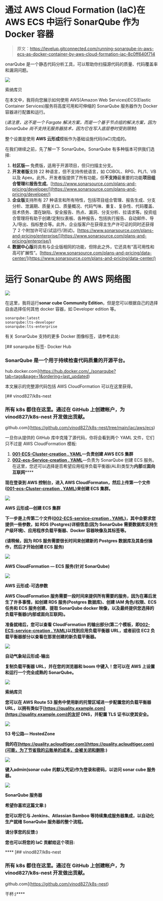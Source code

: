 # 通过 AWS Cloud Formation (IaC)在 AWS ECS 中运行 SonarQube 作为 Docker 容器

> 原文：<https://levelup.gitconnected.com/running-sonarqube-in-aws-ecs-as-docker-container-by-aws-cloud-formation-iac-8c0ff640f714>

onarQube 是一个静态代码分析工具，可以帮助你扫描源代码的质量、代码覆盖率和漏洞问题。

![](img/5e12396bfc11e2bd873caa544ebcda7c.png)

索纳库贝

在本文中，我将向您展示如何使用 AWS(Amazon Web Services)ECS(Elastic Container Services)服务将高度可用和可伸缩的 SonarQube 服务器作为 Docker 容器进行配置和运行。

(*请注意，这不是一个 Fargate 解决方案，而是一个基于节点组的解决方案，因为 SonarQube 尚不支持无服务器技术，因为它在写入底层卷时受到限制*)

整个设置是使用 **AWS 云形成**模板作为基础设施代码(IaC)完成的。

在我们继续之前，先了解一下 SonarQube。SonarQube 有多种版本可供我们选择:

1.  **社区版—** 免费版，适用于开源项目，但只扫描主分支。
2.  **开发者版**支持 22 种语言，但不支持传统语言，如 COBOL、RPG、PL/1、VB 以及 Apex。此外，开发者版提供了所有功能，但**不支持**最重要的功能**项目组合管理**和**报告生成**。[https://www.sonarsource.com/plans-and-pricing/developer/](https://www.sonarsource.com/plans-and-pricing/developer/)
3.  **企业版**支持所有 27 种语言和所有特性，包括项目组合管理、报告生成、分支分析、泄漏期、质量关口、质量概况、代码气味、重复、复杂性、代码覆盖、技术债务、潜在缺陷、安全报告、热点、漏洞、分支分析、拉请求等。投资组合管理将有助于创建/定制仪表板、各种报告，包括执行报告、自动邮件、导入/导出、指标整合等。此外，企业版客户在获得主生产许可证的同时还获得了 2 个附加许可证(试运行/测试)。[https://www.sonarsource.com/plans-and-pricing/enterprise/](https://www.sonarsource.com/plans-and-pricing/enterprise/)
4.  **数据中心版**将具有与企业版相同的功能，但除此之外，它还具有“高可用性和高可扩展性”。[https://www.sonarsource.com/plans-and-pricing/data-center/](https://www.sonarsource.com/plans-and-pricing/data-center/)

# **运行 SonarQube 的 AWS 网络图**

![](img/d213d64a0564d8633ed1df0d136dd415.png)

在这里，我将运行**sonar cube Community Edition**，但是您可以根据自己的选择自由选择任何其他 docker 容器，如 Developer edition 等。

```
sonarqube:latest
sonarqube:lts-developer
sonarqube:lts-enterprise
```

有关 SonarQube 支持的更多 Docker 图像标签，请参考此处:

 [## sonarqube 标签- Docker Hub

### SonarQube 是一个用于持续检查代码质量的开源平台。

hub.docker.com](https://hub.docker.com/_/sonarqube?tab=tags&page=1&ordering=last_updated) 

本文展示的完整源代码包括 AWS CloudFormation 可以在这里获得。

[](https://github.com/vinod827/k8s-nest/tree/main/iac/aws/ecs) [## vinod827/k8s-nest

### 所有 k8s 都住在这里。通过在 GitHub 上创建帐户，为 vinod827/k8s-nest 开发做出贡献。

github.com](https://github.com/vinod827/k8s-nest/tree/main/iac/aws/ecs) 

一旦你从提供的 GitHub 库中克隆了源代码，你将会看到两个 YAML 文件，它们只不过是 AWS CloudFormation 模板:

1.  [**001-ECS-Cluster-creation . YAML**](https://github.com/vinod827/k8s-nest/blob/main/iac/aws/ecs/001-ecs-cluster-creation.yaml)**—负责创建 AWS ECS 集群**
2.  **[**002-ecs-Service-creation . YAML**](https://github.com/vinod827/k8s-nest/blob/main/iac/aws/ecs/002-ecs-service-creation.yaml)**—负责为 SonarQube 创建 ECS 服务。在这里，您还可以选择是否希望应用程序负载平衡器(ALB)类型为**内部**或**面向互联网******

****现在登录到 AWS 控制台，进入 AWS CloudFormaton，然后上传第一个文件([**001-ecs-Cluster-creation . YAML**](https://github.com/vinod827/k8s-nest/blob/main/iac/aws/ecs/001-ecs-cluster-creation.yaml))来创建 ECS 集群。****

****![](img/011636e306e8cd03dad43d1e0bad2791.png)****

****AWS 云形成—创建 ECS 集群****

****下一步是上传第二个文件([**002-ECS-service-creation . YAML**](https://github.com/vinod827/k8s-nest/blob/main/iac/aws/ecs/002-ecs-service-creation.yaml))，其中会要求您提供一些参数，如 RDS (Postgres)详细信息(因为 SonarQube 需要数据库支持生产级环境)、应用程序负载平衡器、Docker 容器映像及其标签等。****

****(请稍候，因为 RDS 服务需要很长时间来创建新的 Postgres 数据库及其备份操作，然后才开始创建 ECS 服务)****

****![](img/d77ec66da0410f11e30b5732e981b956.png)****

****AWS CloudFormation — ECS 服务(针对 SonarQube)****

****![](img/77f510ea737fa60b613e29cb48ceadd6.png)****

****AWS 云形成-可选参数****

****AWS CloudFormation 服务需要一段时间来提供所有需要的服务，因为在幕后发生了许多事情，如创建 RDS 服务(Postgres 数据库)、创建 IAM 角色/权限、ECS 任务和 ECS 服务创建、提取 SonarQube docker 映像，以及最终提供您选择的负载平衡器(内部或面向互联网)。****

****准备就绪后，您可以查看 CloudFormation 的**输出**部分(第二个模板，即[**002-ECS-service-creation . YAML**](https://github.com/vinod827/k8s-nest/blob/main/iac/aws/ecs/002-ecs-service-creation.yaml))以找到应用负载平衡器 URL，或者前往 EC2 负载平衡器部分以查看在那里创建的新负载平衡器。****

****![](img/36aeea8e3fbcc50d7347746d54cf409b.png)****

****自动气象站云形成-输出****

****复制负载平衡器 URL，并在您的浏览器和 boom 中键入！您可以在 AWS 上设置和运行一个完全成熟的 SonarQube。****

****![](img/a7def5606396ba4accfc572d082bd762.png)****

****索纳库贝****

****您可以在 AWS Route 53 服务中使用新的托管区域进一步配置您的负载平衡器 URL，以拥有类似于[https://quality.example.com](https://quality.example.com)的友好 DNS，并配置 TLS 证书以使其安全。****

****![](img/699cc5bc42c82efec9342e5480699d2d.png)****

****53 号公路— HostedZone****

****我的在[https://quality.acloudtiger.com](https://quality.acloudtiger.com)(可能，为了节省我的云账单的成本，会被关闭和删除:)****

****![](img/9ac38df0bbb80e0917a7b0be842fb202.png)****

****键入**admin**(sonar cube 的默认凭证)作为登录和密码，以访问 sonar cube 服务器。****

****![](img/43c7bfbec49bc9054952363f8e4f0a03.png)****

****SonarQube 服务器****

****希望你喜欢这篇文章:)****

****您可以将它与 Jenkins、Atlassian Bamboo 等持续集成服务器集成，以自动化生产就绪 SonarQube 服务器的整个流程。****

****请分享您的反馈:)****

****您也可以将您的 IaC 贡献给这个项目:****

****[](https://github.com/vinod827/k8s-nest) [## vinod827/k8s-nest

### 所有 k8s 都住在这里。通过在 GitHub 上创建帐户，为 vinod827/k8s-nest 开发做出贡献。

github.com](https://github.com/vinod827/k8s-nest) 

干杯:)****